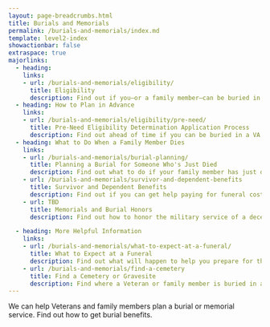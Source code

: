 ```yaml
---
layout: page-breadcrumbs.html
title: Burials and Memorials
permalink: /burials-and-memorials/index.md
template: level2-index
showactionbar: false
extraspace: true
majorlinks:
  - heading: 
    links:
    - url: /burials-and-memorials/eligibility/
      title: Eligibility
      description: Find out if you—or a family member—can be buried in a national VA cemetery or get other burial honors.
  - heading: How to Plan in Advance
    links:
    - url: /burials-and-memorials/eligibility/pre-need/
      title: Pre-Need Eligibility Determination Application Process
      description: Find out ahead of time if you can be buried in a VA national cemetery—and make the process of planning your burial easier for your family members when you die. 
  - heading: What to Do When a Family Member Dies
    links:
    - url: /burials-and-memorials/burial-planning/
      title: Planning a Burial for Someone Who's Just Died
      description: Find out what to do if your family member has just died.  
    - url: /burials-and-memorials/survivor-and-dependent-benefits
      title: Survivor and Dependent Benefits
      description: Find out if you can get help paying for funeral costs or tax-free monetary benefits.
    - url: TBD
      title: Memorials and Burial Honors
      description: Find out how to honor the military service of a deceased Veteran.

  - heading: More Helpful Information
    links:
    - url: /burials-and-memorials/what-to-expect-at-a-funeral/
      title: What to Expect at a Funeral
      description: Find out what will happen to help you prepare for this day.
    - url: /burials-and-memorials/find-a-cemetery
      title: Find a Cemetery or Gravesite 
      description: Find where a Veteran or family member is buried in a national, state, tribal, military, or Department of the Interior cemetery.
---
```


<div class="va-introtext">

We can help Veterans and family members plan a burial or memorial service. Find out how to get burial benefits. 

</div>
